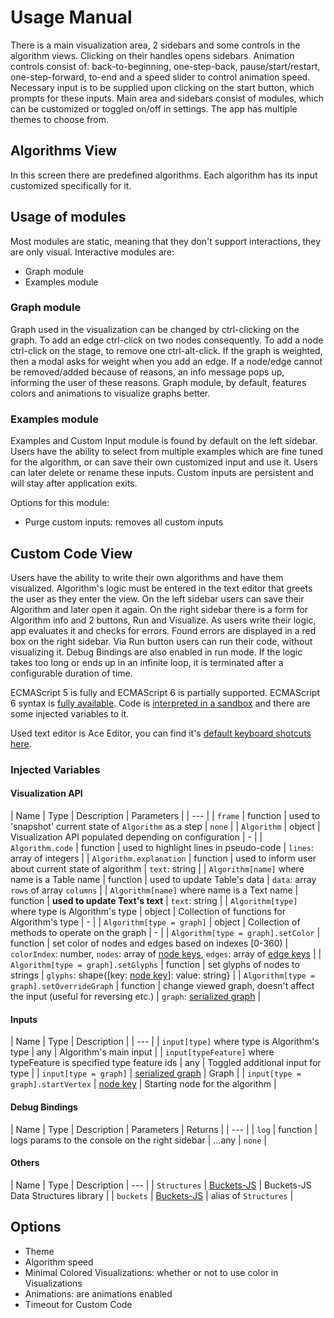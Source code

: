 # Usage Manual

There is a main visualization area, 2 sidebars and some controls in the algorithm views. Clicking on their handles opens sidebars. Animation controls consist of: back-to-beginning, one-step-back, pause/start/restart, one-step-forward, to-end and a speed slider to control animation speed. Necessary input is to be supplied upon clicking on the start button, which prompts for these inputs. Main area and sidebars consist of modules, which can be customized or toggled on/off in settings. The app has multiple themes to choose from.

## Algorithms View

In this screen there are predefined algorithms. Each algorithm has its input customized specifically for it.

## Usage of modules

Most modules are static, meaning that they don't support interactions, they are only visual. Interactive modules are:

* Graph module
* Examples module

### Graph module

Graph used in the visualization can be changed by ctrl-clicking on the graph. To add an edge ctrl-click on two nodes consequently. To add a node ctrl-click on the stage, to remove one ctrl-alt-click. If the graph is weighted, then a modal asks for weight when you add an edge. If a node/edge cannot be removed/added because of reasons, an info message pops up, informing the user of these reasons. Graph module, by default, features colors and animations to visualize graphs better.

### Examples module

Examples and Custom Input module is found by default on the left sidebar. Users have the ability to select from multiple examples which are fine tuned for the algorithm, or can save their own customized input and use it. Users can later delete or rename these inputs. Custom inputs are persistent and will stay after application exits.

Options for this module:

* Purge custom inputs: removes all custom inputs

## Custom Code View

Users have the ability to write their own algorithms and have them visualized. Algorithm's logic must be entered in the text editor that greets the user as they enter the view. On the left sidebar users can save their Algorithm and later open it again. On the right sidebar there is a form for Algorithm info and 2 buttons, Run and Visualize. As users write their logic, app evaluates it and checks for errors. Found errors are displayed in a red box on the right sidebar. Via Run button users can run their code, without visualizing it. Debug Bindings are also enabled in run mode. If the logic takes too long or ends up in an infinite loop, it is terminated after a configurable duration of time.

ECMAScript 5 is fully and ECMAScript 6 is partially supported. ECMAScript 6 syntax is [fully available][1]. Code is [interpreted in a sandbox][2] and there are some injected variables to it.

Used text editor is Ace Editor, you can find it's [default keyboard shotcuts here][3].

### Injected Variables

#### Visualization API

| Name | Type | Description | Parameters |
| --- |
| `frame` | function | used to 'snapshot' current state of `Algorithm` as a step | `none` |
| `Algorithm` | object | Visualization API populated depending on configuration | - |
| `Algorithm.code` | function | used to highlight lines in pseudo-code | `lines`: array of integers |
| `Algorithm.explanation` | function | used to inform user about current state of algorithm | `text`: string |
| `Algorithm[name]` where name is a Table name | function | used to update Table's data | `data`: array `rows` of array `columns` |
| `Algorithm[name]` where name is a Text name | function | **used to update Text's text** | `text`: string |
| `Algorithm[type]` where type is Algorithm's type | object | Collection of functions for Algorithm's type | - |
| `Algorithm[type = graph]` | object | Collection of methods to operate on the graph | - |
| `Algorithm[type = graph].setColor` | function | set color of nodes and edges based on indexes [0-360) | `colorIndex`: number, `nodes`: array of [node keys][4], `edges`: array of [edge keys][4] |
| `Algorithm[type = graph].setGlyphs` | function | set glyphs of nodes to strings | `glyphs`: shape{[key: [node key][4]]: value: string} |
| `Algorithm[type = graph].setOverrideGraph` | function | change viewed graph, doesn't affect the input (useful for reversing etc.) | `graph`: [serialized graph][4] |

#### Inputs

| Name | Type | Description |
| --- |
| `input[type]` where type is Algorithm's type | any | Algorithm's main input |
| `input[typeFeature]` where typeFeature is specified type feature ids | any | Toggled additional input for type |
| `input[type = graph]` | [serialized graph][4] | Graph |
| `input[type = graph].startVertex` | [node key][4] | Starting node for the algorithm |

#### Debug Bindings

| Name | Type | Description | Parameters | Returns |
| --- |
| `log` | function | logs params to the console on the right sidebar | ...any | `none` |

#### Others

| Name | Type | Description
| --- |
| `Structures` | [Buckets-JS][5] | Buckets-JS Data Structures library |
| `buckets` | [Buckets-JS][5] | alias of `Structures` |

## Options

* Theme
* Algorithm speed
* Minimal Colored Visualizations: whether or not to use color in Visualizations
* Animations: are animations enabled
* Timeout for Custom Code

[1]: https://babeljs.io/ (Babel)
[2]: https://github.com/NeilFraser/JS-Interpreter (JS-Interpreter)
[3]: https://github.com/ajaxorg/ace/wiki/Default-Keyboard-Shortcuts (Ace Keyboard Shortcuts)
[4]: https://graphology.github.io/ (Graphology)
[5]: https://github.com/mauriciosantos/Buckets-JS (Buckets-JS)
